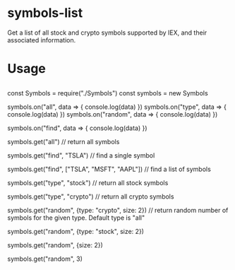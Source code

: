 # symbols-list
Get a list of all stock and crypto symbols supported by IEX, and their associated information.

# Usage

##
const Symbols = require("./Symbols")
const symbols = new Symbols

symbols.on("all", data => {
    console.log(data)
})
symbols.on("type", data => {
    console.log(data)
})
symbols.on("random", data => {
    console.log(data)
})

symbols.on("find", data => {
    console.log(data)
})

symbols.get("all") // return all symbols

symbols.get("find", "TSLA") // find a single symbol

symbols.get("find", ["TSLA", "MSFT", "AAPL"]) // find a list of symbols

symbols.get("type", "stock") // return all stock symbols

symbols.get("type", "crypto") // return all crypto symbols

symbols.get("random", {type: "crypto", size: 2}) // return random number of symbols for the given type. Default type is "all"

symbols.get("random", {type: "stock", size: 2}) 

symbols.get("random", {size: 2}) 

symbols.get("random", 3) 
